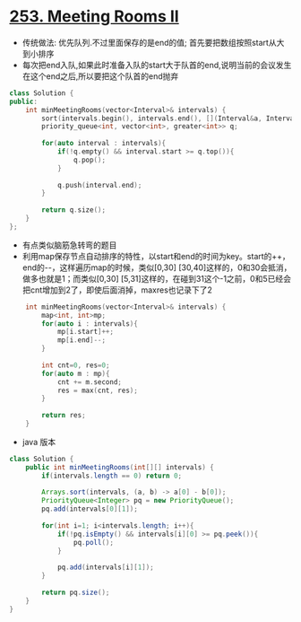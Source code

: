 # [253. Meeting Rooms II](https://leetcode.com/problems/meeting-rooms-ii/description/)

* 传统做法: 优先队列.不过里面保存的是end的值; 首先要把数组按照start从大到小排序
* 每次把end入队,如果此时准备入队的start大于队首的end,说明当前的会议发生在这个end之后,所以要把这个队首的end抛弃


```c++
class Solution {
public:
    int minMeetingRooms(vector<Interval>& intervals) {
        sort(intervals.begin(), intervals.end(), [](Interval&a, Interval&b){return a.start < b.start;});
        priority_queue<int, vector<int>, greater<int>> q;
        
        for(auto interval : intervals){
            if(!q.empty() && interval.start >= q.top()){
                q.pop();
            }
            
            q.push(interval.end);
        }
        
        return q.size();
    }
};

```
* 有点类似脑筋急转弯的题目
* 利用map保存节点自动排序的特性，以start和end的时间为key。start的++， end的--，这样遍历map的时候，类似[0,30]  [30,40]这样的，0和30会抵消，做多也就是1；而类似[0,30]  [5,31]这样的，在碰到31这个-1之前，0和5已经会把cnt增加到2了，即使后面消掉，maxres也记录下了2

```c++
    int minMeetingRooms(vector<Interval>& intervals) {
        map<int, int>mp;
        for(auto i : intervals){
            mp[i.start]++;
            mp[i.end]--;
        }
        
        int cnt=0, res=0;
        for(auto m : mp){
            cnt += m.second;
            res = max(cnt, res);
        }
        
        return res;
    }
```

* java 版本

```java
class Solution {
    public int minMeetingRooms(int[][] intervals) {
        if(intervals.length == 0) return 0;
        
        Arrays.sort(intervals, (a, b) -> a[0] - b[0]);
        PriorityQueue<Integer> pq = new PriorityQueue();
        pq.add(intervals[0][1]);
        
        for(int i=1; i<intervals.length; i++){
            if(!pq.isEmpty() && intervals[i][0] >= pq.peek()){
                pq.poll();
            }
            
            pq.add(intervals[i][1]);
        }
        
        return pq.size();
    }
}

```
